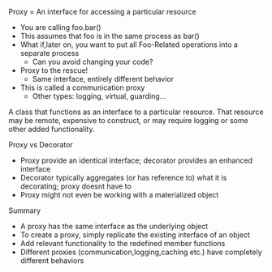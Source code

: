 Proxy
= An interface for accessing a particular resource

- You are calling foo.bar()
- This assumes that foo is in the same process as bar()
- What if,later on, you want to put all Foo-Related operations into a separate process
     - Can you avoid changing your code?
- Proxy to the rescue!
    - Same interface, entirely different behavior
- This is called a communication proxy
    - Other types: logging, virtual, guarding...

A class that functions as an interface to a particular resource. That resource may be remote, expensive to construct, or may require logging or some other added functionality.

Proxy vs Decorator

- Proxy provide an identical interface; decorator provides an enhanced interface
- Decorator typically aggregates (or has reference to) what it is decorating; proxy doesnt have to
- Proxy might not even be working with a materialized object

Summary
- A proxy has the same interface as the underlying object
- To create a proxy, simply replicate the existing interface of an object
- Add relevant functionality to the redefined member functions
- Different proxies (communication,logging,caching etc.) have completely different behaviors
